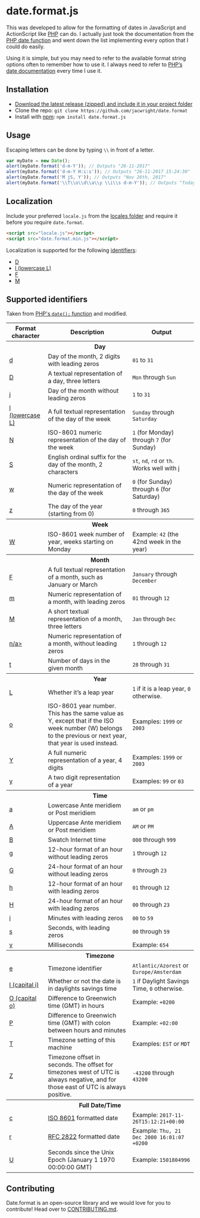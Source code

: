 # date.format.js

This was developed to allow for the formatting of dates in JavaScript and ActionScript like [PHP](http://php.net/manual/en/function.date.php) can do. I actually just took the documentation from the [PHP date function](http://php.net/manual/en/function.date.php) and went down the list implementing every option that I could do easily.

Using it is simple, but you may need to refer to the available format string options often to remember how to use it. I always need to refer to [PHP’s date documentation](http://php.net/manual/en/function.date.php) every time I use it.

## Installation

- [Download the latest release (zipped) and include it in your project folder](https://github.com/jacwright/date.format/archive/master.zip)
- Clone the repo: `git clone https://github.com/jacwright/date.format`
- Install with [npm](https://www.npmjs.com): `npm install date.format.js`

## Usage
Escaping letters can be done by typing `\\` in front of a letter.

```javascript
var myDate = new Date();
alert(myDate.format('d-m-Y')); // Outputs "26-11-2017"
alert(myDate.format('d-m-Y H:i:s')); // Outputs "26-11-2017 15:24:30"
alert(myDate.format('M jS, Y')); // Outputs "Nov 26th, 2017"
alert(myDate.format('\\T\\o\\d\\a\\y \\i\\s d-m-Y')); // Outputs "Today is 26-11-2017"
```

## Localization

Include your preferred `locale.js` from the [locales folder](https://github.com/jacwright/date.format/tree/master/locales) and require it before you require `date.format`.
```html
<script src="locale.js"></script>
<script src="date.format.min.js"></script>
```

Localization is supported for the following [identifiers](https://github.com/jacwright/date.format#supported-identifiers):
- [D](#D)
- [l (lowercase L)](#l)
- [F](#F)
- [M](#M)

## Supported identifiers

Taken from [PHP's `date();` function](http://php.net/manual/en/function.date.php) and modified.
<table>
  	<thead>
    	<tr>
      		<th>Format character</th>
      		<th>Description</th>
      		<th>Output</th>
    	</tr>
  	</thead>
  	<tbody>
    	<tr>
      		<th colspan="3">Day</th>
    	</tr>
    	<tr>
      		<td><a href="#d" aria-hidden="true" class="anchor" id="d">d</a>
			</td>
      		<td>Day of the month, 2 digits with leading zeros</td>
      		<td><code>01</code> to <code>31</code></td>
    	</tr>
    	<tr>
      		<td><a href="#D" aria-hidden="true" class="anchor" id="D">D</a></td>
      		<td>A textual representation of a day, three letters</td>
      		<td><code>Mon</code> through <code>Sun</code></td>
    	</tr>
    	<tr>
      		<td><a href="#j" aria-hidden="true" class="anchor" id="j">j</a></td>
      		<td>Day of the month without leading zeros</td>
      		<td><code>1</code> to <code>31</code></td>
    	</tr>
    	<tr>
      		<td><a href="#l" aria-hidden="true" class="anchor" id="l">l (lowercase L)</a></td>
      		<td>A full textual representation of the day of the week</td>
      		<td><code>Sunday</code> through <code>Saturday</code></td>
    	</tr>
    	<tr>
      		<td><a href="#N" aria-hidden="true" class="anchor" id="N">N</a></td>
      		<td>ISO-8601 numeric representation of the day of the week</td>
      		<td><code>1</code> (for Monday) through <code>7</code> (for Sunday)</td>
    	</tr>
    	<tr>
      		<td><a href="#S" aria-hidden="true" class="anchor" id="S">S</a></td>
      		<td>English ordinal suffix for the day of the month, 2 characters</td>
      		<td><code>st</code>, <code>nd</code>, <code>rd</code> or <code>th</code>. Works well with <a href="#j">j</a></td>
    	</tr>
    	<tr>
      		<td><a href="#w" aria-hidden="true" class="anchor" id="w">w</a></td>
      		<td>Numeric representation of the day of the week</td>
      		<td><code>0</code> (for Sunday) through <code>6</code> (for Saturday)</td>
    	</tr>
    	<tr>
      		<td><a href="#z" aria-hidden="true" class="anchor" id="z">z</a></td>
      		<td>The day of the year (starting from 0)</td>
      		<td><code>0</code> through <code>365</code></td>
    	</tr>
    	<tr>
      		<th colspan="3">Week</th>
    	</tr>
    	<tr>
      		<td><a href="#W" aria-hidden="true" class="anchor" id="W">W</a></td>
      		<td>ISO-8601 week number of year, weeks starting on Monday</td>
      		<td>Example: <code>42</code> (the 42nd week in the year)</td>
    	</tr>
    	<tr>
      		<th colspan="3">Month</th>
    	</tr>
    	<tr>
      		<td><a href="#F" aria-hidden="true" class="anchor" id="F">F</a></td>
      		<td>A full textual representation of a month, such as January or March</td>
      		<td><code>January</code> through <code>December</code></td>
    	</tr>
    	<tr>
      		<td><a href="#m" aria-hidden="true" class="anchor" id="m">m</a></td>
      		<td>Numeric representation of a month, with leading zeros</td>
      		<td><code>01</code> through <code>12</code></td>
    	</tr>
    	<tr>
      		<td><a href="#M" aria-hidden="true" class="anchor" id="M">M</a></td>
      		<td>A short textual representation of a month, three letters</td>
      		<td><code>Jan</code> through <code>Dec</code></td>
    	</tr>
    	<tr>
      		<td><a href="#n" aria-hidden="true" class="anchor" id="n">n/a></td>
      		<td>Numeric representation of a month, without leading zeros</td>
      		<td><code>1</code> through <code>12</code></td>
    	</tr>
    	<tr>
	      	<td><a href="#t" aria-hidden="true" class="anchor" id="t">t</a></td>
	      	<td>Number of days in the given month</td>
	      	<td><code>28</code> through <code>31</code></td>
    	</tr>
    	<tr>
      		<th colspan="3">Year</th>
    	</tr>
    	<tr>
      		<td><a href="#L" aria-hidden="true" class="anchor" id="L">L</a></td>
      		<td>Whether it’s a leap year</td>
      		<td><code>1</code> if it is a leap year, <code>0</code> otherwise.</td>
    	</tr>
    	<tr>
      		<td><a href="#o" aria-hidden="true" class="anchor" id="o">o</a></td>
      		<td>ISO-8601 year number. This has the same value as Y, except that if the ISO week number (W) belongs to the previous or next year, that year is used instead.</td>
      		<td>Examples: <code>1999</code> or <code>2003</code></td>
    	</tr>
    	<tr>
      		<td><a href="#Y" aria-hidden="true" class="anchor" id="Y">Y</a></td>
      		<td>A full numeric representation of a year, 4 digits</td>
      		<td>Examples: <code>1999</code> or <code>2003</code></td>
    	</tr>
    	<tr>
      		<td><a href="#y" aria-hidden="true" class="anchor" id="y">y</a></td>
      		<td>A two digit representation of a year</td>
      		<td>Examples: <code>99</code> or <code>03</code></td>
    	</tr>
    	<tr>
      		<th colspan="3">Time</th>
    	</tr>
    	<tr>
      		<td><a href="#a" aria-hidden="true" class="anchor" id="a">a</a></td>
      		<td>Lowercase Ante meridiem or Post meridiem</td>
      		<td><code>am</code> or <code>pm</code></td>
    	</tr>
    	<tr>
      		<td><a href="#A" aria-hidden="true" class="anchor" id="A">A</a></td>
      		<td>Uppercase Ante meridiem or Post meridiem</td>
      		<td><code>AM</code> or <code>PM</code></td>
    	</tr>
    	<tr>
      		<td><a href="#B" aria-hidden="true" class="anchor" id="B">B</a></td>
      		<td>Swatch Internet time</td>
      		<td><code>000</code> through <code>999</code></td>
    	</tr>
    	<tr>
      		<td><a href="#g" aria-hidden="true" class="anchor" id="g">g</a></td>
      		<td>12-hour format of an hour without leading zeros</td>
      		<td><code>1</code> through <code>12</code></td>
    	</tr>
    	<tr>
      		<td><a href="#G" aria-hidden="true" class="anchor" id="G">G</a></td>
      		<td>24-hour format of an hour without leading zeros</td>
      		<td><code>0</code> through <code>23</code></td>
    	</tr>
    	<tr>
      				<td><a href="#h" aria-hidden="true" class="anchor" id="h">h</a></td>
      		<td>12-hour format of an hour with leading zeros</td>
      		<td><code>01</code> through <code>12</code></td>
    	</tr>
    	<tr>
      		<td><a href="#H" aria-hidden="true" class="anchor" id="H">H</a></td>
      		<td>24-hour format of an hour with leading zeros</td>
      		<td><code>00</code> through <code>23</code></td>
    	</tr>
    	<tr>
      		<td><a href="#i" aria-hidden="true" class="anchor" id="i">i</a></td>
      		<td>Minutes with leading zeros</td>
      		<td><code>00</code> to <code>59</code></td>
    	</tr>
    	<tr>
      		<td><a href="#s" aria-hidden="true" class="anchor" id="s">s</a></td>
      		<td>Seconds, with leading zeros</td>
      		<td><code>00</code> through <code>59</code></td>
    	</tr>
		<tr>
      		<td><a href="#v" aria-hidden="true" class="anchor" id="v">v</a></td>
	  		<td>Milliseconds</td>
	  		<td>Example: <code>654</code></td>
		</tr>
    	<tr>
      		<th colspan="3">Timezone</th>
    	</tr>
    	<tr>
      		<td><a href="#e" aria-hidden="true" class="anchor" id="e">e</a></td>
      		<td>Timezone identifier</td>
      		<td><code>Atlantic/Azorest</code> or <code>Europe/Amsterdam</code></td>
    	</tr>
    	<tr>
      		<td><a href="#I" aria-hidden="true" class="anchor" id="I">I (capital i)</a></td>
      		<td>Whether or not the date is in daylights savings time</td>
      		<td><code>1</code> if Daylight Savings Time, <code>0</code> otherwise.</td>
    	</tr>
    	<tr>
      		<td><a href="#O" aria-hidden="true" class="anchor" id="O">O (capital o)</a></td>
      		<td>Difference to Greenwich time (GMT) in hours</td>
      		<td>Example: <code>+0200</code></td>
    	</tr>
    	<tr>
      		<td><a href="#P" aria-hidden="true" class="anchor" id="P">P</a></td>
      		<td>Difference to Greenwich time (GMT) with colon between hours and minutes</td>
      		<td>Example: <code>+02:00</code></td>
    	</tr>
    	<tr>
      		<td><a href="#T" aria-hidden="true" class="anchor" id="T">T</a></td>
      		<td>Timezone setting of this machine</td>
      		<td>Examples: <code>EST</code> or <code>MDT</code></td>
    	</tr>
    	<tr>
      		<td><a href="#Z" aria-hidden="true" class="anchor" id="Z">Z</a></td>
      		<td>Timezone offset in seconds. The offset for timezones west of UTC is always negative, and for those east of UTC is always positive.</td>
      		<td><code>-43200</code> through <code>43200</code></td>
    	</tr>
    	<tr>
      		<th colspan="3">Full Date/Time</th>
    	</tr>
    	<tr>
      		<td><a href="#c" aria-hidden="true" class="anchor" id="c">c</a></td>
      		<td><a href="https://www.iso.org/iso-8601-date-and-time-format.html" target="_blank">ISO 8601</a> formatted date</td>
      		<td>Example: <code>2017-11-26T15:12:21+00:00</code></td>
    	</tr>
    	<tr>
      		<td><a href="#r" aria-hidden="true" class="anchor" id="r">r</a></td>
      		<td><a href="https://www.ietf.org/rfc/rfc2822.txt" target="_blank">RFC 2822</a> formatted date</td>
      		<td>Example: <code>Thu, 21 Dec 2000 16:01:07 +0200</code></td>
    	</tr>
    	<tr>
      		<td><a href="#U" aria-hidden="true" class="anchor" id="U">U</a></td>
      		<td>Seconds since the Unix Epoch (January 1 1970 00:00:00 GMT)</td>
      		<td>Example: <code>1501804996</code></td>
    	</tr>
  	</tbody>
</table>

## Contributing

Date.format is an open-source library and we would love for you to contribute! Head over to [CONTRIBUTING.md](https://github.com/jacwright/date.format/blob/master/CONTRIBUTING.md).
